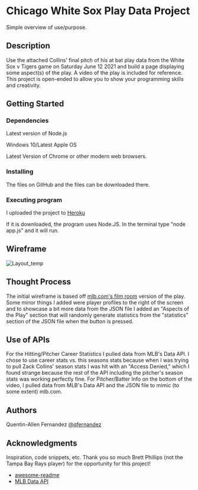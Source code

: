 # Chicago White Sox Play Data Project

Simple overview of use/purpose.

## Description

Use the attached Collins' final pitch of his at bat play data from the White Sox v Tigers game on Saturday June 12 2021 
and build a page displaying some aspect(s) of the play. A video of the play is included for reference. This project is 
open-ended to allow you to show your programming skills and creativity.

## Getting Started

### Dependencies

Latest version of Node.js

Windows 10/Latest Apple OS

Latest Version of Chrome or other modern web browsers.

### Installing

The files on GitHub and the files can be downloaded there.

### Executing program

I uploaded the project to [Heroku](https://whitesoxproject.herokuapp.com/)

If it is downloaded, the program uses Node.JS. In the terminal type "node app.js" and it will run.

## Wireframe
![Layout_temp](https://user-images.githubusercontent.com/35700716/132380184-dd047535-9e20-4b93-bd2a-a7d8d81abcda.png)


## Thought Process
The initial wireframe is based off [mlb.com's film room](https://www.mlb.com/video/zack-collins-doubles-7-on-a-sharp-line-drive-to-right-fielder-nomar-mazar?q=TeamId%20%3D%3D%20%5B116%2C145%5D%20AND%20PlayerId%20%3D%3D%20%5B668670%2C641470%5D%20Order%20By%20Timestamp%20DESC&cp=CMS_FIRST&p=0)
version of the play. Some minor things I added were player profiles to the right of the screen
and to showcase a bit more data from the JSON file I added an "Aspects of the Play" section that will randomly generate 
statistics from the "statistics" section of the JSON file when the button is pressed.

## Use of APIs
For the Hitting/Pitcher Career Statistics I pulled data from MLB's Data API. I chose to use career stats vs. this seasons 
stats because when I was trying to pull Zack Collins' season stats I was hit with an "Access Denied," which I found strange
because the rest of the API including the pitcher's season stats was working perfectly fine. For Pitcher/Batter Info on the
bottom of the video, I pulled data from MLB's Data API and the JSON file to mimic (to some extent) mlb.com. 

## Authors

Quentin-Allen Fernandez
[@qfernandez](https://github.com/qfernandez/)

## Acknowledgments

Inspiration, code snippets, etc.
Thank you so much Brett Phillips (not the Tampa Bay Rays player) for the opportunity for this project! 
* [awesome-readme](https://github.com/matiassingers/awesome-readme)
* [MLB Data API](https://appac.github.io/mlb-data-api-docs/)
